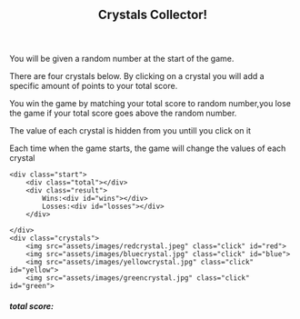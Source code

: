 <!DOCTYPE html>
<html>
<head>
    <meta charset="UTF-8">
	<title>Crystals Collector</title>
	<link rel="stylesheet" type="text/css" href="assets/css/style.css">
	<script src="http://code.jquery.com/jquery.js"></script>
</head>
<body>
   <header>
        <h2 id ="name">Crystals Collector!</h2>
   </header>
   <div class="paragraph">
        <p>You will be given a random number at the start of the game.</p>
        <p>There are four crystals below. By clicking on a crystal you will add a specific amount of points to your total score.</p>
        <p>You win the game by matching your total score to random number,you lose the game if your total score goes above the random number.</p>
        <p>The value of each crystal is hidden from you untill you click on it</p>
        <p>Each time when the game starts, the game will change the values of each crystal</p>
    </div>

    <div class="start">
        <div class="total"></div>
        <div class="result">
        	Wins:<div id="wins"></div>
        	Losses:<div id="losses"></div>
        </div>

    </div>
    <div class="crystals">
        <img src="assets/images/redcrystal.jpeg" class="click" id="red">
        <img src="assets/images/bluecrystal.jpg" class="click" id="blue">
        <img src="assets/images/yellowcrystal.jpg" class="click" id="yellow">
        <img src="assets/images/greencrystal.jpg" class="click" id="green">
   </div>

   <div class="score">
        <h5>total score:</h5>
   </div>
   <div class="addition"></div>
   <script type="text/javascript" src="assets/javascript/game.js"></script>
</body>
</html>
